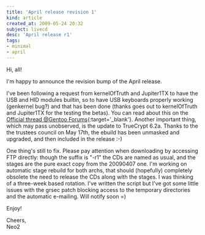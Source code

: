 ```yaml
---
title: 'April release revision 1'
kind: article
created_at: 2009-05-24 20:32
subject: livecd
desc: 'April release r1'
tags:
- minimal
- april
---
```

Hi, all!

I'm happy to announce the revision bump of the April release.

I've been following a request from kernelOfTruth and Jupiter1TX to have the USB and HID modules builtin, so to have USB keyboards properly working (genkernel bug?) and that has been done (thanks goes out to kernelOfTruth and Jupiter1TX for the testing the betas). You can read about this on the [Official thread @Gentoo Forums](http://forums.gentoo.org/viewtopic-t-841256.html){:target='_blank'}.
Another important thing, which may pass unobserved, is the update to TrueCrypt 6.2a. Thanks to the the trustees council on May 17th, the ebuild has been unmasked and upgraded, and then included in the release :-)

<!--MORE-->

One thing's still to fix. Please pay attention when downloading by accessing FTP directly: though the suffix is "-r1" the CDs are named as usual, and the stages are the pure exact copy from the 20090407 one. I'm working on automatic stage rebuild for both archs, that should (hopefully) completely obsolete the need to release the CDs along with the stages. I was thinking of a three-week based rotation. I've written the script but I've got some little issues with the grsec patch blocking access to the temporary directories and the automatic e-mailing. Will notify soon =)

Enjoy!

Cheers,  
Neo2
